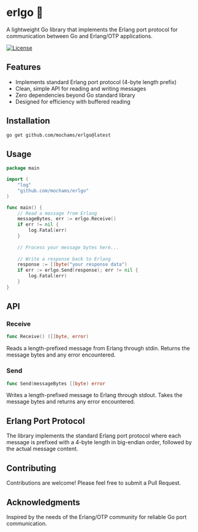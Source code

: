 # erlgo 🚀

A lightweight Go library that implements the Erlang port protocol for communication between Go and Erlang/OTP applications.

[![License](https://img.shields.io/github/license/mochams/erlgo)](https://github.com/mochams/erlgo)

## Features

- Implements standard Erlang port protocol (4-byte length prefix)
- Clean, simple API for reading and writing messages
- Zero dependencies beyond Go standard library
- Designed for efficiency with buffered reading

## Installation

```bash
go get github.com/mochams/erlgo@latest
```

## Usage

```go
package main

import (
    "log"
    "github.com/mochams/erlgo"
)

func main() {
    // Read a message from Erlang
    messageBytes, err := erlgo.Receive()
    if err != nil {
        log.Fatal(err)
    }
    
    // Process your message bytes here...
    
    // Write a response back to Erlang
    response := []byte("your response data")
    if err := erlgo.Send(response); err != nil {
        log.Fatal(err)
    }
}
```

## API

### Receive

```go
func Receive() ([]byte, error)
```

Reads a length-prefixed message from Erlang through stdin. Returns the message bytes and any error encountered.

### Send

```go
func Send(messageBytes []byte) error
```

Writes a length-prefixed message to Erlang through stdout. Takes the message bytes and returns any error encountered.

## Erlang Port Protocol

The library implements the standard Erlang port protocol where each message is prefixed with a 4-byte length in big-endian order, followed by the actual message content.

## Contributing

Contributions are welcome! Please feel free to submit a Pull Request.

## Acknowledgments

Inspired by the needs of the Erlang/OTP community for reliable Go port communication.

